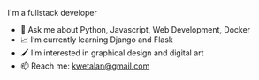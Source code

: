 I`m a fullstack developer
- 💬 Ask me about Python, Javascript, Web Development, Docker
- 📈 I’m currently learning Django and Flask
- 🖌 I’m interested in graphical design and digital art
- 📫 Reach me: kwetalan@gmail.com

